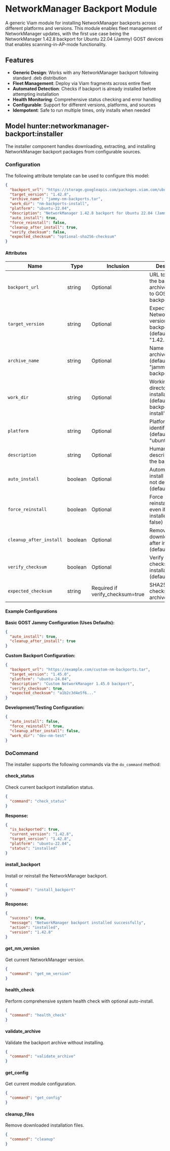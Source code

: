 # NetworkManager Backport Module

A generic Viam module for installing NetworkManager backports across different platforms and versions. This module enables fleet management of NetworkManager updates, with the first use case being the NetworkManager 1.42.8 backport for Ubuntu 22.04 (Jammy) GOST devices that enables scanning-in-AP-mode functionality.

## Features

- **Generic Design**: Works with any NetworkManager backport following standard .deb distribution
- **Fleet Management**: Deploy via Viam fragments across entire fleet
- **Automated Detection**: Checks if backport is already installed before attempting installation
- **Health Monitoring**: Comprehensive status checking and error handling
- **Configurable**: Support for different versions, platforms, and sources
- **Idempotent**: Safe to run multiple times, only installs when needed

## Model hunter:networkmanager-backport:installer

The installer component handles downloading, extracting, and installing NetworkManager backport packages from configurable sources.

### Configuration

The following attribute template can be used to configure this model:

```json
{
  "backport_url": "https://storage.googleapis.com/packages.viam.com/ubuntu/jammy-nm-backports.tar",
  "target_version": "1.42.8",
  "archive_name": "jammy-nm-backports.tar",
  "work_dir": "nm-backports-install",
  "platform": "ubuntu-22.04",
  "description": "NetworkManager 1.42.8 backport for Ubuntu 22.04 (Jammy)",
  "auto_install": true,
  "force_reinstall": false,
  "cleanup_after_install": true,
  "verify_checksum": false,
  "expected_checksum": "optional-sha256-checksum"
}
```

#### Attributes

| Name | Type | Inclusion | Description |
|------|------|-----------|-------------|
| `backport_url` | string | Optional | URL to download the backport archive (defaults to GOST Jammy backport) |
| `target_version` | string | Optional | Expected NetworkManager version after backport (default: "1.42.8") |
| `archive_name` | string | Optional | Name of the archive file (default: "jammy-nm-backports.tar") |
| `work_dir` | string | Optional | Working directory for installation (default: "nm-backports-install") |
| `platform` | string | Optional | Platform identifier (default: "ubuntu-22.04") |
| `description` | string | Optional | Human-readable description of the backport |
| `auto_install` | boolean | Optional | Automatically install if backport not detected (default: true) |
| `force_reinstall` | boolean | Optional | Force reinstallation even if already installed (default: false) |
| `cleanup_after_install` | boolean | Optional | Remove downloaded files after installation (default: true) |
| `verify_checksum` | boolean | Optional | Verify archive checksum before installation (default: false) |
| `expected_checksum` | string | Required if verify_checksum=true | SHA256 checksum of the archive |

#### Example Configurations

**Basic GOST Jammy Configuration (Uses Defaults):**
```json
{
  "auto_install": true,
  "cleanup_after_install": true
}
```

**Custom Backport Configuration:**
```json
{
  "backport_url": "https://example.com/custom-nm-backports.tar",
  "target_version": "1.45.0",
  "platform": "ubuntu-24.04", 
  "description": "Custom NetworkManager 1.45.0 backport",
  "verify_checksum": true,
  "expected_checksum": "a1b2c3d4e5f6..."
}
```

**Development/Testing Configuration:**
```json
{
  "auto_install": false,
  "force_reinstall": true,
  "cleanup_after_install": false,
  "work_dir": "dev-nm-test"
}
```

### DoCommand

The installer supports the following commands via the `do_command` method:

#### check_status
Check current backport installation status.

```json
{
  "command": "check_status"
}
```

**Response:**
```json
{
  "is_backported": true,
  "current_version": "1.42.8",
  "target_version": "1.42.8", 
  "platform": "ubuntu-22.04",
  "status": "installed"
}
```

#### install_backport
Install or reinstall the NetworkManager backport.

```json
{
  "command": "install_backport"
}
```

**Response:**
```json
{
  "success": true,
  "message": "NetworkManager backport installed successfully",
  "action": "installed",
  "version": "1.42.8"
}
```

#### get_nm_version
Get current NetworkManager version.

```json
{
  "command": "get_nm_version"
}
```

#### health_check
Perform comprehensive system health check with optional auto-install.

```json
{
  "command": "health_check"
}
```

#### validate_archive
Validate the backport archive without installing.

```json
{
  "command": "validate_archive"
}
```

#### get_config
Get current module configuration.

```json
{
  "command": "get_config"
}
```

#### cleanup_files
Remove downloaded installation files.

```json
{
  "command": "cleanup"
}
```